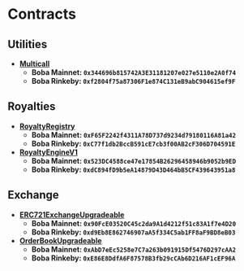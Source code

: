 # Contracts

## Utilities

 - **[Multicall](https://github.com/makerdao/multicall/blob/4954d75340bcbe6ca3988e35498d72f76b706233/src/Multicall.sol)**
   - **Boba Mainnet: `0x344696b815742A3E31181207e027e5110e2A0f74`**
   - **Boba Rinkeby: `0xf2804f75a87306F1e874C131eB9abC904615ef9F`**

## Royalties

 - **[RoyaltyRegistry](https://github.com/ShibuiDAO/royalty-registry/blob/main/src/contracts/RoyaltyRegistry.sol)**
   - **Boba Mainnet: `0xF65F2242f4311A78D737d9234d79180116A81a42`**
   - **Boba Rinkeby: `0xC77f1db2BccB591cE7cb3f00AB2cF306D704591E`**
 - **[RoyaltyEngineV1](https://github.com/ShibuiDAO/royalty-registry/blob/main/src/contracts/RoyaltyEngineV1.sol)**
   - **Boba Mainnet: `0x523DC4588ce47e17854B26296458946b9052b9ED`**
   - **Boba Rinkeby: `0xdC894fD9b5eA14879D43D464bB5CF439643951a8`**

## Exchange

 - **[ERC721ExchangeUpgradeable](https://github.com/ShibuiDAO/exchange/blob/main/src/contracts/ERC721ExchangeUpgradeable.sol)**
   - **Boba Mainnet: `0x90FcE03520C45c2da9A1d4212f51c83A1f7e4D20`**
   - **Boba Rinkeby: `0xd9Eb8E862746907aA5f334C5ab1FF8aF9BD8eB03`**
 - **[OrderBookUpgradeable](https://github.com/ShibuiDAO/exchange/blob/main/src/contracts/OrderBookUpgradeable.sol)**
   - **Boba Mainnet: `0xAbD7eEc5258e7C7a263b091915Df5476D297cAA2`**
   - **Boba Rinkeby: `0xE86E8DdfA6F87578B3fb29cCAb6D216AF1cEF96A`**

